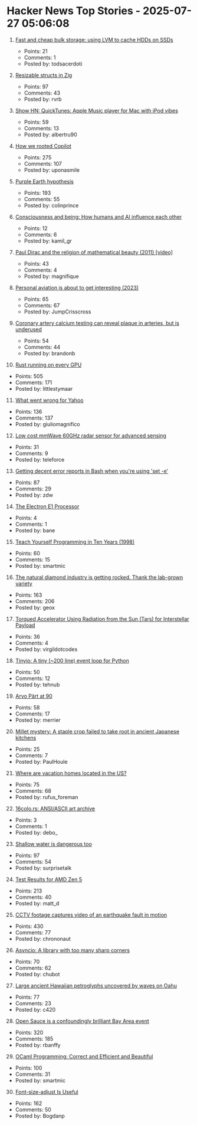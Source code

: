# Hacker News Top Stories - 2025-07-27 05:06:08

1. [Fast and cheap bulk storage: using LVM to cache HDDs on SSDs](https://quantum5.ca/2025/05/11/fast-cheap-bulk-storage-using-lvm-to-cache-hdds-on-ssds/)
   - Points: 21
   - Comments: 1
   - Posted by: todsacerdoti

2. [Resizable structs in Zig](https://tristanpemble.com/resizable-structs-in-zig/)
   - Points: 97
   - Comments: 43
   - Posted by: rvrb

3. [Show HN: QuickTunes: Apple Music player for Mac with iPod vibes](https://furnacecreek.org/quicktunes/)
   - Points: 59
   - Comments: 13
   - Posted by: albertru90

4. [How we rooted Copilot](https://research.eye.security/how-we-rooted-copilot/)
   - Points: 275
   - Comments: 107
   - Posted by: uponasmile

5. [Purple Earth hypothesis](https://en.wikipedia.org/wiki/Purple_Earth_hypothesis)
   - Points: 193
   - Comments: 55
   - Posted by: colinprince

6. [Consciousness and being: How humans and AI influence each other](https://habr.com/en/articles/930946/)
   - Points: 12
   - Comments: 6
   - Posted by: kamil_gr

7. [Paul Dirac and the religion of mathematical beauty (2011) [video]](https://www.youtube.com/watch?v=jPwo1XsKKXg)
   - Points: 43
   - Comments: 4
   - Posted by: magnifique

8. [Personal aviation is about to get interesting (2023)](https://www.elidourado.com/p/personal-aviation)
   - Points: 65
   - Comments: 67
   - Posted by: JumpCrisscross

9. [Coronary artery calcium testing can reveal plaque in arteries, but is underused](https://www.nytimes.com/2025/07/26/health/coronary-artery-calcium-heart.html)
   - Points: 54
   - Comments: 44
   - Posted by: brandonb

10. [Rust running on every GPU](https://rust-gpu.github.io/blog/2025/07/25/rust-on-every-gpu/)
   - Points: 505
   - Comments: 171
   - Posted by: littlestymaar

11. [What went wrong for Yahoo](https://dfarq.homeip.net/what-went-wrong-for-yahoo/)
   - Points: 136
   - Comments: 137
   - Posted by: giuliomagnifico

12. [Low cost mmWave 60GHz radar sensor for advanced sensing](https://www.infineon.com/part/BGT60TR13C)
   - Points: 31
   - Comments: 9
   - Posted by: teleforce

13. [Getting decent error reports in Bash when you're using 'set -e'](https://utcc.utoronto.ca/~cks/space/blog/programming/BashGoodSetEReports)
   - Points: 87
   - Comments: 29
   - Posted by: zdw

14. [The Electron E1 Processor](https://www.efficient.computer/announcing-electron-e1-processor)
   - Points: 4
   - Comments: 1
   - Posted by: bane

15. [Teach Yourself Programming in Ten Years (1998)](https://norvig.com/21-days.html)
   - Points: 60
   - Comments: 15
   - Posted by: smartmic

16. [The natural diamond industry is getting rocked. Thank the lab-grown variety](https://www.cbc.ca/news/business/lab-grown-diamonds-1.7592336)
   - Points: 163
   - Comments: 206
   - Posted by: geox

17. [Torqued Accelerator Using Radiation from the Sun (Tars) for Interstellar Payload](https://arxiv.org/abs/2507.17615)
   - Points: 36
   - Comments: 4
   - Posted by: virgildotcodes

18. [Tinyio: A tiny (~200 line) event loop for Python](https://github.com/patrick-kidger/tinyio)
   - Points: 50
   - Comments: 12
   - Posted by: tehnub

19. [Arvo Pärt at 90](https://www.theguardian.com/music/2025/jul/24/the-god-of-small-things-celebrating-arvo-part-at-90)
   - Points: 58
   - Comments: 17
   - Posted by: merrier

20. [Millet mystery: A staple crop failed to take root in ancient Japanese kitchens](https://phys.org/news/2025-07-millet-mystery-staple-crop-root.html)
   - Points: 25
   - Comments: 7
   - Posted by: PaulHoule

21. [Where are vacation homes located in the US?](https://www.construction-physics.com/p/where-are-vacation-homes-located)
   - Points: 75
   - Comments: 68
   - Posted by: rufus_foreman

22. [16colo.rs: ANSI/ASCII art archive](https://16colo.rs/)
   - Points: 3
   - Comments: 1
   - Posted by: debo_

23. [Shallow water is dangerous too](https://www.jefftk.com/p/shallow-water-is-dangerous-too)
   - Points: 97
   - Comments: 54
   - Posted by: surprisetalk

24. [Test Results for AMD Zen 5](https://www.agner.org/forum/viewtopic.php?t=287&start=10)
   - Points: 213
   - Comments: 40
   - Posted by: matt_d

25. [CCTV footage captures video of an earthquake fault in motion](https://www.smithsonianmag.com/smart-news/cctv-footage-captures-the-first-ever-video-of-an-earthquake-fault-in-motion-shining-a-rare-light-on-seismic-dynamics-180987034/)
   - Points: 430
   - Comments: 77
   - Posted by: chrononaut

26. [Asyncio: A library with too many sharp corners](https://sailor.li/asyncio)
   - Points: 70
   - Comments: 62
   - Posted by: chubot

27. [Large ancient Hawaiian petroglyphs uncovered by waves on Oahu](https://www.sfgate.com/hawaii/article/hawaii-petroglyphs-uncovered-20780579.php)
   - Points: 77
   - Comments: 23
   - Posted by: c420

28. [Open Sauce is a confoundingly brilliant Bay Area event](https://www.jeffgeerling.com/blog/2025/open-sauce-confoundingly-brilliant-bay-area-event)
   - Points: 320
   - Comments: 185
   - Posted by: rbanffy

29. [OCaml Programming: Correct and Efficient and Beautiful](https://cs3110.github.io/textbook/cover.html)
   - Points: 100
   - Comments: 31
   - Posted by: smartmic

30. [Font-size-adjust Is Useful](https://matklad.github.io/2025/07/16/font-size-adjust.html)
   - Points: 162
   - Comments: 50
   - Posted by: Bogdanp

